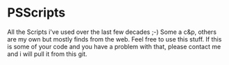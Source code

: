 # PSScripts

All the Scripts i've used over the last few decades ;-)
Some a c&p, others are my own but mostly finds from the web.
Feel free to use this stuff. 
If this is some of your code and you have a problem with that, please contact me and i will pull it from this git.
